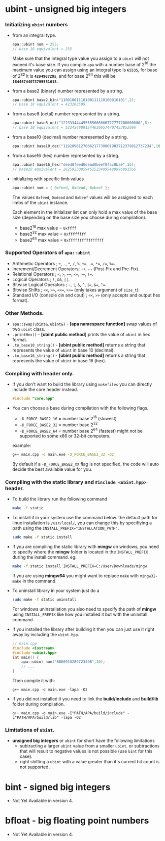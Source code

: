 # ubint - unsigned big integers

### Initializing ```ubint``` numbers
- from an integral type.
    ```c++
    apa::ubint num = 255;
    // base 10 equivalent = 255
    ```
    Make sure that the integral type value you assign to a ```ubint``` will not exceed it's base size. If you compile ```apa``` with a number base of 2<sup>16</sup> the maximum value you can assign using an integral type is **```65535```**, for base of 2<sup>32</sup> it is **```4294967295```**, and for base 2<sup>64</sup> this will be **```18446744073709551615```**.

- from a base2 (binary) number represented by a string.
    ```c++
    apa::ubint base2_bin("11001001110100111110100010101",2);
    // base 10 equivalent = 423263509
    ```
- from a base8 (octal) number represented by a string.
    ```c++
    apa::ubint base8_oct("122333444455555666666777777700000000",8);
    // base 10 equivalent = 52245490915446306574707453853696
    ```
- from a base10 (decimal) number represented by a string.
    ```c++
    apa::ubint base10_dec("1192098127666217730001983712379812737234",10);
    ```

- from a base16 (hex) number represented by a string.
    ```c++
    apa::ubint base16_hex("deed0feed0dead0beef0fac0bae",16);
    // base10 equivalent = 282592308594525234095480996891566
    ```

- initializing with specific limb values
    ```c++
    apa::ubint num = { 0xfeed, 0xdead, 0xbeef };
    ```
    The values ```0xfeed```, ```0xdead``` and ```0xbeef``` values will be assigned to each limbs of the ```ubint``` instance.

    Each element in the initializer list can only hold a max value of the base size (depending on the base size you choose during compilation).
    - base2<sup>16</sup> max value = ```0xffff```
    - base2<sup>32</sup> max value = ```0xffffffff```
    - base2<sup>64</sup> max value = ```0xffffffffffffffff```

### Supported Operators of ```apa::ubint```
- Arithmetic Operators ; ```+```, ```-```, ```*```, ```/```, ```%```, ```+=```, ```-=```, ```*=```, ```/=```, ```%=```.
- Increment/Decrement Operators; ```++```, ```--``` (Post-Fix and Pre-Fix).
- Relational Operators ; ```<```, ```>```, ```==```, ```<=```, ```>=```, ```!=```.
- Logical Operators ; ```!```, ```&&```, ```||```.
- Bitwise Logical Operators ; ```~```, ```|```, ```&```, ```^```, ```|=```, ```&=```, ```^=```.
- Bitwise Shifts ; ```<<```, ```>>```, ```<<=```, ```>>=``` (only takes argument of ```size_t```).
- Standard I/O (console cin and cout) ; ```<<```, ```>>``` (only accepts and output hex format).

### Other Methods.
- ```apa::swap(ubint&,ubint&)``` - **[apa namespace function]** swap values of two ```ubint``` class.
- ```.printHex()``` - **[ubint public method]** prints the value of ```ubint``` in hex format.
- ```.to_base10_string()``` - **[ubint public method]** returns a string that represents the value of ```ubint``` in base 10 (decimal).
- ```.to_base16_string()``` - **[ubint public method]** returns a string that represents the value of ```ubint``` in base 16 (hex).

### Compiling with header only.
- If you don't want to build the library using ```makefiles``` you can directly include the core header instead.
    ```c++
    #include "core.hpp"
    ```
- You can choose a base during compilation with the following flags.
    - ```-D_FORCE_BASE2_16``` = number base 2<sup>16</sup> (slowest)
    - ```-D_FORCE_BASE2_32``` = number base 2<sup>32</sup>
    - ```-D_FORCE_BASE2_64``` = number base 2<sup>64</sup> (fastest) might not be supported to some x86 or 32-bit computers.
    
    example: 
    ```bash
    g++ main.cpp -o main.exe -D_FORCE_BASE2_32 -O2
    ```

    By default if a ```-D_FORCE_BASE2_XX``` flag is not specified, the code will auto decide the best available value for you.
    
### Compiling with the static library and ```#include <ubint.hpp>``` header.
- To build the library run the following command
    ```bash
    make -f static
    ```
- To install it in your system use the command below. the default path for linux installation is ```/usr/local/```, you can change this by specifiying a path using the ```INSTALL_PREFIX="INSTALLATION_PATH"```.
    ```bash
    sudo make -f static install
    ```

- If you are compiling the static library with **mingw** on windows, you need to specify where the **mingw** folder is located in the ```INSTALL_PREFIX``` during the install command. eg.
    ```bash
    make -f static install INSTALL_PREFIX=C:/User/Downloads/mingw
    ```

    If you are using **mingw64** you might want to replace ```make``` with ```mingw32-make``` in the command.

- To uninstall library in your system just do a
    ```bash
    sudo make -f static uninstall
    ```

    For windows uninstallation you also need to specify the path of **mingw** using ```INSTALL_PREFIX``` like how you installed it but with the uninstall command.

- If you installed the library after building it then you can just use it right away by including the ```ubint.hpp```.
    ```c++
    // main.cpp
    #include <iostream>
    #include <ubint.hpp>
    int main() {
        apa::ubint num("8800918289723498",10);
        // ...
    }
    ```
    Then compile it with:
    ```
    g++ main.cpp -o main.exe -lapa -O2
    ```
- If you did not installed it you need to link the **build/include** and **build/lib** folder during compilation.
    ```
    g++ main.cpp -o main.exe -I"PATH/APA/build/include" -L"PATH/APA/build/lib" -lapa -O2
    ```

### Limitations of ```ubint```.
- **unsigned big integers** or ```ubint``` for short have the following limitations
    - subtracting a larger ```ubint``` value from a smaller ```ubint```, or subtractions that will result to negative values is not possible (use ```bint``` for this case).
    - right shifting a ```ubint``` with a value greater than it's current bit count is not supported.

# bint - signed big integers
- Not Yet Available in version 4.

# bfloat - big floating point numbers
- Not Yet Available in version 4.
